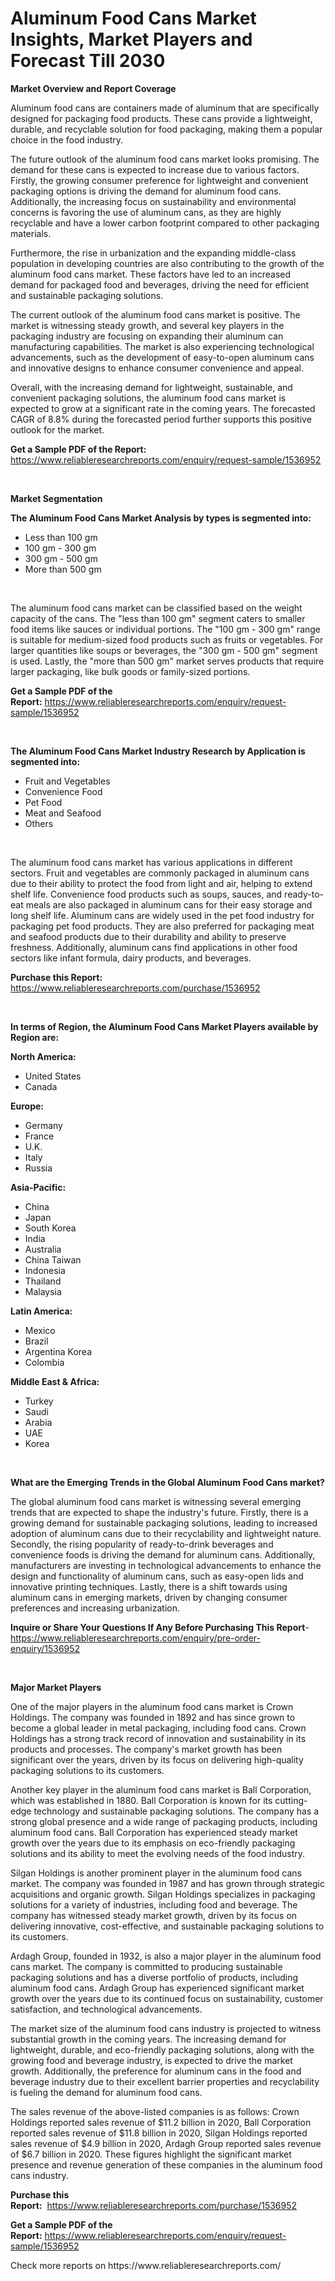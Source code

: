 <p><h1>Aluminum Food Cans Market Insights, Market Players and Forecast Till 2030</h1></p><p><strong>Market Overview and Report Coverage</strong></p>
<p><p>Aluminum food cans are containers made of aluminum that are specifically designed for packaging food products. These cans provide a lightweight, durable, and recyclable solution for food packaging, making them a popular choice in the food industry.</p><p>The future outlook of the aluminum food cans market looks promising. The demand for these cans is expected to increase due to various factors. Firstly, the growing consumer preference for lightweight and convenient packaging options is driving the demand for aluminum food cans. Additionally, the increasing focus on sustainability and environmental concerns is favoring the use of aluminum cans, as they are highly recyclable and have a lower carbon footprint compared to other packaging materials.</p><p>Furthermore, the rise in urbanization and the expanding middle-class population in developing countries are also contributing to the growth of the aluminum food cans market. These factors have led to an increased demand for packaged food and beverages, driving the need for efficient and sustainable packaging solutions.</p><p>The current outlook of the aluminum food cans market is positive. The market is witnessing steady growth, and several key players in the packaging industry are focusing on expanding their aluminum can manufacturing capabilities. The market is also experiencing technological advancements, such as the development of easy-to-open aluminum cans and innovative designs to enhance consumer convenience and appeal.</p><p>Overall, with the increasing demand for lightweight, sustainable, and convenient packaging solutions, the aluminum food cans market is expected to grow at a significant rate in the coming years. The forecasted CAGR of 8.8% during the forecasted period further supports this positive outlook for the market.</p></p>
<p><strong>Get a Sample PDF of the Report:</strong> <a href="https://www.reliableresearchreports.com/enquiry/request-sample/1536952">https://www.reliableresearchreports.com/enquiry/request-sample/1536952</a></p>
<p>&nbsp;</p>
<p><strong>Market Segmentation</strong></p>
<p><strong>The Aluminum Food Cans Market Analysis by types is segmented into:</strong></p>
<p><ul><li>Less than 100 gm</li><li>100 gm - 300 gm</li><li>300 gm - 500 gm</li><li>More than 500 gm</li></ul></p>
<p>&nbsp;</p>
<p><p>The aluminum food cans market can be classified based on the weight capacity of the cans. The "less than 100 gm" segment caters to smaller food items like sauces or individual portions. The "100 gm - 300 gm" range is suitable for medium-sized food products such as fruits or vegetables. For larger quantities like soups or beverages, the "300 gm - 500 gm" segment is used. Lastly, the "more than 500 gm" market serves products that require larger packaging, like bulk goods or family-sized portions.</p></p>
<p><strong>Get a Sample PDF of the Report:</strong>&nbsp;<a href="https://www.reliableresearchreports.com/enquiry/request-sample/1536952">https://www.reliableresearchreports.com/enquiry/request-sample/1536952</a></p>
<p>&nbsp;</p>
<p><strong>The Aluminum Food Cans Market Industry Research by Application is segmented into:</strong></p>
<p><ul><li>Fruit and Vegetables</li><li>Convenience Food</li><li>Pet Food</li><li>Meat and Seafood</li><li>Others</li></ul></p>
<p>&nbsp;</p>
<p><p>The aluminum food cans market has various applications in different sectors. Fruit and vegetables are commonly packaged in aluminum cans due to their ability to protect the food from light and air, helping to extend shelf life. Convenience food products such as soups, sauces, and ready-to-eat meals are also packaged in aluminum cans for their easy storage and long shelf life. Aluminum cans are widely used in the pet food industry for packaging pet food products. They are also preferred for packaging meat and seafood products due to their durability and ability to preserve freshness. Additionally, aluminum cans find applications in other food sectors like infant formula, dairy products, and beverages.</p></p>
<p><strong>Purchase this Report:</strong>&nbsp; <a href="https://www.reliableresearchreports.com/purchase/1536952">https://www.reliableresearchreports.com/purchase/1536952</a></p>
<p>&nbsp;</p>
<p><strong>In terms of Region, the Aluminum Food Cans Market Players available by Region are:</strong></p>
<p>
    <p> <strong> North America: </strong>
        <ul>
            <li>United States</li>
            <li>Canada</li>
        </ul>
        </p> 
    <p> <strong> Europe: </strong>
        <ul>
            <li>Germany</li>
            <li>France</li>
            <li>U.K.</li>
            <li>Italy</li>
            <li>Russia</li>
        </ul>
        </p> 
    <p> <strong> Asia-Pacific: </strong>
        <ul>
            <li>China</li>
            <li>Japan</li>
            <li>South Korea</li>
            <li>India</li>
            <li>Australia</li>
            <li>China Taiwan</li>
            <li>Indonesia</li>
            <li>Thailand</li>
            <li>Malaysia</li>
        </ul>
        </p> 
    <p> <strong> Latin America: </strong>
        <ul>
            <li>Mexico</li>
            <li>Brazil</li>
            <li>Argentina Korea</li>
            <li>Colombia</li>
        </ul>
        </p> 
    <p> <strong> Middle East & Africa: </strong>
        <ul>
            <li>Turkey</li>
            <li>Saudi</li>
            <li>Arabia</li>
            <li>UAE</li>
            <li>Korea</li>
        </ul>
    </p>
    </p>
<p>&nbsp;</p>
<p><strong>What are the Emerging Trends in the Global Aluminum Food Cans market?</strong></p>
<p><p>The global aluminum food cans market is witnessing several emerging trends that are expected to shape the industry's future. Firstly, there is a growing demand for sustainable packaging solutions, leading to increased adoption of aluminum cans due to their recyclability and lightweight nature. Secondly, the rising popularity of ready-to-drink beverages and convenience foods is driving the demand for aluminum cans. Additionally, manufacturers are investing in technological advancements to enhance the design and functionality of aluminum cans, such as easy-open lids and innovative printing techniques. Lastly, there is a shift towards using aluminum cans in emerging markets, driven by changing consumer preferences and increasing urbanization.</p></p>
<p><strong>Inquire or Share Your Questions If Any Before Purchasing This Report</strong>- <a href="https://www.reliableresearchreports.com/enquiry/pre-order-enquiry/1536952">https://www.reliableresearchreports.com/enquiry/pre-order-enquiry/1536952</a></p>
<p>&nbsp;</p>
<p><strong>Major Market Players</strong></p>
<p><p>One of the major players in the aluminum food cans market is Crown Holdings. The company was founded in 1892 and has since grown to become a global leader in metal packaging, including food cans. Crown Holdings has a strong track record of innovation and sustainability in its products and processes. The company's market growth has been significant over the years, driven by its focus on delivering high-quality packaging solutions to its customers.</p><p>Another key player in the aluminum food cans market is Ball Corporation, which was established in 1880. Ball Corporation is known for its cutting-edge technology and sustainable packaging solutions. The company has a strong global presence and a wide range of packaging products, including aluminum food cans. Ball Corporation has experienced steady market growth over the years due to its emphasis on eco-friendly packaging solutions and its ability to meet the evolving needs of the food industry.</p><p>Silgan Holdings is another prominent player in the aluminum food cans market. The company was founded in 1987 and has grown through strategic acquisitions and organic growth. Silgan Holdings specializes in packaging solutions for a variety of industries, including food and beverage. The company has witnessed steady market growth, driven by its focus on delivering innovative, cost-effective, and sustainable packaging solutions to its customers.</p><p>Ardagh Group, founded in 1932, is also a major player in the aluminum food cans market. The company is committed to producing sustainable packaging solutions and has a diverse portfolio of products, including aluminum food cans. Ardagh Group has experienced significant market growth over the years due to its continued focus on sustainability, customer satisfaction, and technological advancements.</p><p>The market size of the aluminum food cans industry is projected to witness substantial growth in the coming years. The increasing demand for lightweight, durable, and eco-friendly packaging solutions, along with the growing food and beverage industry, is expected to drive the market growth. Additionally, the preference for aluminum cans in the food and beverage industry due to their excellent barrier properties and recyclability is fueling the demand for aluminum food cans.</p><p>The sales revenue of the above-listed companies is as follows: Crown Holdings reported sales revenue of $11.2 billion in 2020, Ball Corporation reported sales revenue of $11.8 billion in 2020, Silgan Holdings reported sales revenue of $4.9 billion in 2020, Ardagh Group reported sales revenue of $6.7 billion in 2020. These figures highlight the significant market presence and revenue generation of these companies in the aluminum food cans industry.</p></p>
<p><strong>Purchase this Report:</strong>&nbsp;&nbsp;<a href="https://www.reliableresearchreports.com/purchase/1536952">https://www.reliableresearchreports.com/purchase/1536952</a></p>
<p></p>
<p><strong>Get a Sample PDF of the Report:</strong>&nbsp;<a href="https://www.reliableresearchreports.com/enquiry/request-sample/1536952">https://www.reliableresearchreports.com/enquiry/request-sample/1536952</a></p>
<p>Check more reports on https://www.reliableresearchreports.com/</p>